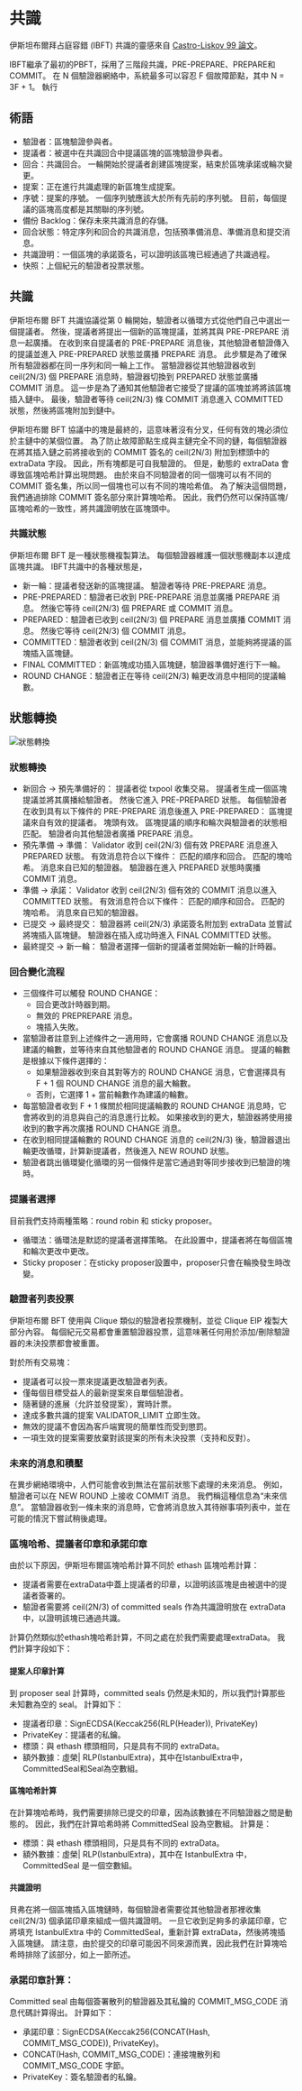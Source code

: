 # 共識
伊斯坦布爾拜占庭容錯 (IBFT) 共識的靈感來自 [Castro-Liskov 99 論文](http://pmg.csail.mit.edu/papers/osdi99.pdf)。

IBFT繼承了最初的PBFT，採用了三階段共識，PRE-PREPARE、PREPARE和COMMIT。 在 N 個驗證器網絡中，系統最多可以容忍 F 個故障節點，其中 N = 3F + 1。
執行

## 術語

- 驗證者：區塊驗證參與者。
- 提議者：被選中在共識回合中提議區塊的區塊驗證參與者。
- 回合：共識回合。 一輪開始於提議者創建區塊提案，結束於區塊承諾或輪次變更。
- 提案：正在進行共識處理的新區塊生成提案。
- 序號：提案的序號。 一個序列號應該大於所有先前的序列號。 目前，每個提議的區塊高度都是其關聯的序列號。
- 備份 Backlog：保存未來共識消息的存儲。
- 回合狀態：特定序列和回合的共識消息，包括預準備消息、準備消息和提交消息。
- 共識證明：一個區塊的承諾簽名，可以證明該區塊已經通過了共識過程。
- 快照：上個紀元的驗證者投票狀態。

## 共識

伊斯坦布爾 BFT 共識協議從第 0 輪開始，驗證者以循環方式從他們自己中選出一個提議者。 然後，提議者將提出一個新的區塊提議，並將其與 PRE-PREPARE 消息一起廣播。 在收到來自提議者的 PRE-PREPARE 消息後，其他驗證者驗證傳入的提議並進入 PRE-PREPARED 狀態並廣播 PREPARE 消息。 此步驟是為了確保所有驗證器都在同一序列和同一輪上工作。 當驗證器從其他驗證器收到 ceil(2N/3) 個 PREPARE 消息時，驗證器切換到 PREPARED 狀態並廣播 COMMIT 消息。 這一步是為了通知其他驗證者它接受了提議的區塊並將將該區塊插入鏈中。 最後，驗證者等待 ceil(2N/3) 條 COMMIT 消息進入 COMMITTED 狀態，然後將區塊附加到鏈中。

伊斯坦布爾 BFT 協議中的塊是最終的，這意味著沒有分叉，任何有效的塊必須位於主鏈中的某個位置。 為了防止故障節點生成與主鏈完全不同的鏈，每個驗證器在將其插入鏈之前將接收到的 COMMIT 簽名的 ceil(2N/3) 附加到標頭中的 extraData 字段。 因此，所有塊都是可自我驗證的。 但是，動態的 extraData 會導致區塊哈希計算出現問題。 由於來自不同驗證者的同一個塊可以有不同的 COMMIT 簽名集，所以同一個塊也可以有不同的塊哈希值。 為了解決這個問題，我們通過排除 COMMIT 簽名部分來計算塊哈希。 因此，我們仍然可以保持區塊/區塊哈希的一致性，將共識證明放在區塊頭中。

### 共識狀態

伊斯坦布爾 BFT 是一種狀態機複製算法。 每個驗證器維護一個狀態機副本以達成區塊共識。 IBFT共識中的各種狀態是，

- 新一輪：提議者發送新的區塊提議。 驗證者等待 PRE-PREPARE 消息。
- PRE-PREPARED：驗證者已收到 PRE-PREPARE 消息並廣播 PREPARE 消息。 然後它等待 ceil(2N/3) 個 PREPARE 或 COMMIT 消息。
- PREPARED：驗證者已收到 ceil(2N/3) 個 PREPARE 消息並廣播 COMMIT 消息。 然後它等待 ceil(2N/3) 個 COMMIT 消息。
- COMMITTED：驗證者收到 ceil(2N/3) 個 COMMIT 消息，並能夠將提議的區塊插入區塊鏈。
- FINAL COMMITTED：新區塊成功插入區塊鏈，驗證器準備好進行下一輪。
- ROUND CHANGE：驗證者正在等待 ceil(2N/3) 輪更改消息中相同的提議輪數。

## 狀態轉換
![狀態轉換](41951806-4824998c-79ff-11e8-99f0-153fca7708a4.jpg)

### 狀態轉換

   - 新回合 -> 預先準備好的：
         提議者從 txpool 收集交易。
         提議者生成一個區塊提議並將其廣播給驗證者。 然後它進入 PRE-PREPARED 狀態。
         每個驗證者在收到具有以下條件的 PRE-PREPARE 消息後進入 PRE-PREPARED：
             區塊提議來自有效的提議者。
             塊頭有效。
             區塊提議的順序和輪次與驗證者的狀態相匹配。
         驗證者向其他驗證者廣播 PREPARE 消息。
   - 預先準備 -> 準備：
         Validator 收到 ceil(2N/3) 個有效 PREPARE 消息進入 PREPARED 狀態。 有效消息符合以下條件：
             匹配的順序和回合。
             匹配的塊哈希。
             消息來自已知的驗證器。
         驗證器在進入 PREPARED 狀態時廣播 COMMIT 消息。
   - 準備 -> 承諾：
         Validator 收到 ceil(2N/3) 個有效的 COMMIT 消息以進入 COMMITTED 狀態。 有效消息符合以下條件：
             匹配的順序和回合。
             匹配的塊哈希。
             消息來自已知的驗證器。
   - 已提交 -> 最終提交：
         驗證器將 ceil(2N/3) 承諾簽名附加到 extraData 並嘗試將塊插入區塊鏈。
         驗證器在插入成功時進入 FINAL COMMITTED 狀態。
   - 最終提交 -> 新一輪：
         驗證者選擇一個新的提議者並開始新一輪的計時器。

### 回合變化流程

- 三個條件可以觸發 ROUND CHANGE：
     - 回合更改計時器到期。
     - 無效的 PREPREPARE 消息。
     - 塊插入失敗。
- 當驗證者註意到上述條件之一適用時，它會廣播 ROUND CHANGE 消息以及建議的輪數，並等待來自其他驗證者的 ROUND CHANGE 消息。 提議的輪數是根據以下條件選擇的：
     - 如果驗證器收到來自其對等方的 ROUND CHANGE 消息，它會選擇具有 F + 1 個 ROUND CHANGE 消息的最大輪數。
     - 否則，它選擇 1 + 當前輪數作為建議的輪數。
- 每當驗證者收到 F + 1 條關於相同提議輪數的 ROUND CHANGE 消息時，它會將收到的消息與自己的消息進行比較。 如果接收到的更大，驗證器將使用接收到的數字再次廣播 ROUND CHANGE 消息。
- 在收到相同提議輪數的 ROUND CHANGE 消息的 ceil(2N/3) 後，驗證器退出輪更改循環，計算新提議者，然後進入 NEW ROUND 狀態。
- 驗證者跳出循環變化循環的另一個條件是當它通過對等同步接收到已驗證的塊時。

### 提議者選擇

目前我們支持兩種策略：round robin 和 sticky proposer。

- 循環法：循環法是默認的提議者選擇策略。 在此設置中，提議者將在每個區塊和輪次更改中更改。
- Sticky proposer：在sticky proposer設置中，proposer只會在輪換發生時改變。

### 驗證者列表投票

伊斯坦布爾 BFT 使用與 Clique 類似的驗證者投票機制，並從 Clique EIP 複製大部分內容。 每個紀元交易都會重置驗證器投票，這意味著任何用於添加/刪除驗證器的未決投票都會被重置。

對於所有交易塊：

- 提議者可以投一票來提議更改驗證者列表。
- 僅每個目標受益人的最新提案來自單個驗證者。
- 隨著鏈的進展（允許並發提案），實時計票。
- 達成多數共識的提案 VALIDATOR_LIMIT 立即生效。
- 無效的提議不會因為客戶端實現的簡單性而受到懲罰。
- 一項生效的提案需要放棄對該提案的所有未決投票（支持和反對）。

### 未來的消息和積壓

在異步網絡環境中，人們可能會收到無法在當前狀態下處理的未來消息。 例如，驗證者可以在 NEW ROUND 上接收 COMMIT 消息。 我們稱這種信息為“未來信息”。 當驗證器收到一條未來的消息時，它會將消息放入其待辦事項列表中，並在可能的情況下嘗試稍後處理。

### 區塊哈希、提議者印章和承諾印章

由於以下原因，伊斯坦布爾區塊哈希計算不同於 ethash 區塊哈希計算：

- 提議者需要在extraData中蓋上提議者的印章，以證明該區塊是由被選中的提議者簽署的。
- 驗證者需要將 ceil(2N/3) of committed seals 作為共識證明放在 extraData 中，以證明該塊已通過共識。

計算仍然類似於ethash塊哈希計算，不同之處在於我們需要處理extraData。 我們計算字段如下：
#### 提案人印章計算

到 proposer seal 計算時，committed seals 仍然是未知的，所以我們計算那些未知數為空的 seal。 計算如下：

- 提議者印章：SignECDSA(Keccak256(RLP(Header)), PrivateKey)
- PrivateKey：提議者的私鑰。
- 標頭：與 ethash 標頭相同，只是具有不同的 extraData。
- 額外數據：虛榮| RLP(IstanbulExtra)，其中在IstanbulExtra中，CommittedSeal和Seal為空數組。

#### 區塊哈希計算

在計算塊哈希時，我們需要排除已提交的印章，因為該數據在不同驗證器之間是動態的。 因此，我們在計算哈希時將 CommittedSeal 設為空數組。 計算是：

- 標頭：與 ethash 標頭相同，只是具有不同的 extraData。
- 額外數據：虛榮| RLP(IstanbulExtra)，其中在 IstanbulExtra 中，CommittedSeal 是一個空數組。

#### 共識證明

貝弗在將一個區塊插入區塊鏈時，每個驗證者需要從其他驗證者那裡收集 ceil(2N/3) 個承諾印章來組成一個共識證明。 一旦它收到足夠多的承諾印章，它將填充 IstanbulExtra 中的 CommittedSeal，重新計算 extraData，然後將塊插入區塊鏈。 請注意，由於提交的印章可能因不同來源而異，因此我們在計算塊哈希時排除了該部分，如上一節所述。

### 承諾印章計算：

Committed seal 由每個簽署散列的驗證器及其私鑰的 COMMIT_MSG_CODE 消息代碼計算得出。 計算如下：

- 承諾印章：SignECDSA(Keccak256(CONCAT(Hash, COMMIT_MSG_CODE)), PrivateKey)。
- CONCAT(Hash, COMMIT_MSG_CODE)：連接塊散列和 COMMIT_MSG_CODE 字節。
- PrivateKey：簽名驗證者的私鑰。